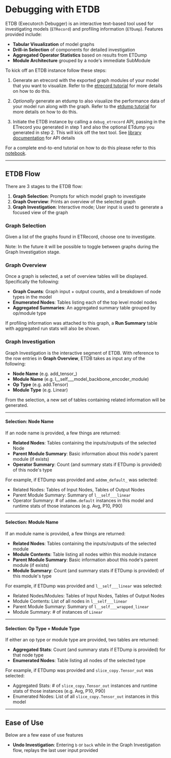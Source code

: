  # Debugging with ETDB

ETDB (Executorch Debugger) is an interactive text-based tool used for investigating models (`ETRecord`) and profiling information (`ETDump`). Features provided include:
- **Tabular Visualization** of model graphs
- **Drill-in Selection** of components for detailed investigation
- **Aggregated Operator Statistics** based on results from ETDump
- **Module Architecture** grouped by a node's immediate SubModule

To kick off an ETDB instance follow these steps:


1. Generate an etrecord with the exported graph modules of your model that you want to visualize. Refer to the [etrecord tutorial](./01_generating_etrecord.md) for more details on how to do this.

2. *Optionally* generate an etdump to also visualize the performance data of your model run along with the graph. Refer to the [etdump tutorial](./02_generating_etdump.md) for more details on how to do this.

3. Initiate the ETDB instance by calling a `debug_etrecord` API, passing in the ETrecord you generated in step 1 and also the optional ETdump you generated in step 2. This will kick off the text tool. See [library documentation](./03_using_sdk_cli_tools.md) for API details

For a complete end-to-end tutorial on how to do this please refer to this [notebook](https://www.internalfb.com/intern/anp/view/?id=3799219).

---

## ETDB Flow

There are 3 stages to the ETDB flow:
1. **Graph Selection**: Prompts for which model graph to investigate
2. **Graph Overview**: Prints an overview of the selected graph
3. **Graph Investigation**: Interactive mode; User input is used to generate a focused view of the graph


### Graph Selection

Given a list of the graphs found in ETRecord, choose one to investigate.

Note: In the future it will be possible to toggle between graphs during the Graph Investigation stage.

### Graph Overview

Once a graph is selected, a set of overview tables will be displayed. Specifically the following:
- **Graph Counts**: Graph input + output counts, and a breakdown of node types in the model
- **Enumerated Nodes**: Tables listing each of the top level model nodes
- **Aggregated Summaries**: An aggregated summary table grouped by op/module type

If profiling information was attached to this graph, a **Run Summary** table with aggregated run stats will also be shown.


### Graph Investigation

Graph Investigation is the interactive segment of ETDB. With reference to the row entries in **Graph Overview**, ETDB takes as input any of the following:
- **Node Name** (e.g. add\_tensor_)
- **Module Name** (e.g. l_\_self___model_backbone_encoder_module)
- **Op Type** (e.g. add.Tensor)
- **Module Type** (e.g. Linear)

From the selection, a new set of tables containing related information will be generated.

---

#### Selection: Node Name

If an node name is provided, a few things are returned:
- **Related Nodes**: Tables containing the inputs/outputs of the selected Node
- **Parent Module Summary**: Basic information about this node's parent module (if exists)
- **Operator Summary**: Count (and summary stats if ETDump is provided) of this node's type

For example, if ETDump was provided and `addmm_default_` was selected:
- Related Nodes: Tables of Input Nodes, Tables of Output Nodes
- Parent Module Summary: Summary of `l__self___linear`
- Operator Summary: # of `addmm.default` instances in this model and runtime stats of those instances (e.g. Avg, P10, P90)

---

#### Selection: Module Name

If an module name is provided, a few things are returned:
- **Related Nodes**: Tables containing the inputs/outputs of the selected module
- **Module Contents**: Table listing all nodes within this module instance
- **Parent Module Summary**: Basic information about this node's parent module (if exists)
- **Module Summary**: Count (and summary stats if ETDump is provided) of this module's type

For example, if ETDump was provided and `l__self___linear` was selected:
- Related Nodes/Modules: Tables of Input Nodes, Tables of Output Nodes
- Module Contents: List of all nodes in `l__self___linear`
- Parent Module Summary: Summary of `l__self___wrapped_linear`
- Module Summary: # of instances of `Linear`

---

#### Selection: Op Type + Module Type

If either an op type or module type are provided, two tables are returned:
- **Aggregated Stats**: Count (and summary stats if ETDump is provided) for that node type
- **Enumerated Nodes**: Table listing all nodes of the selected type

For example, if ETDump was provided and `slice_copy.Tensor_out` was selected:
- Aggregated Stats: # of `slice_copy.Tensor_out` instances and runtime stats of those instances (e.g. Avg, P10, P90)
- Enumerated Nodes: List of all `slice_copy.Tensor_out` instances in this model
---
## Ease of Use

Below are a few ease of use features
- **Undo Investigation**: Entering `b` or `back` while in the Graph Investigation flow, replays the last user input provided
